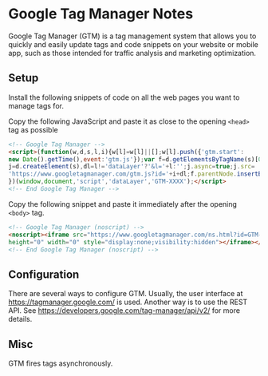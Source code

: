 # Google Tag Manager Notes

Google Tag Manager (GTM) is a tag management system that allows you to quickly
and easily update tags and code snippets on your website or mobile app, such
as those intended for traffic analysis and marketing optimization.


## Setup

Install the following snippets of code on all the web pages you want to manage
tags for.

Copy the following JavaScript and paste it as close to the opening `<head>`
tag as possible
  
```html
<!-- Google Tag Manager -->
<script>(function(w,d,s,l,i){w[l]=w[l]||[];w[l].push({'gtm.start':
new Date().getTime(),event:'gtm.js'});var f=d.getElementsByTagName(s)[0],
j=d.createElement(s),dl=l!='dataLayer'?'&l='+l:'';j.async=true;j.src=
'https://www.googletagmanager.com/gtm.js?id='+i+dl;f.parentNode.insertBefore(j,f);
})(window,document,'script','dataLayer','GTM-XXXX');</script>
<!-- End Google Tag Manager -->
```

Copy the following snippet and paste it immediately after the opening `<body>`
tag.

```html
<!-- Google Tag Manager (noscript) -->
<noscript><iframe src="https://www.googletagmanager.com/ns.html?id=GTM-XXXX"
height="0" width="0" style="display:none;visibility:hidden"></iframe></noscript>
<!-- End Google Tag Manager (noscript) -->
```


## Configuration

There are several ways to configure GTM.  Usually, the user interface at
https://tagmanager.google.com/ is used.  Another way is to use the REST API.
See https://developers.google.com/tag-manager/api/v2/ for more details.


## Misc

GTM fires tags asynchronously.
